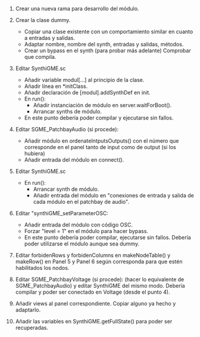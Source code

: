 1. Crear una nueva rama para desarrollo del módulo.

1. Crear la clase dummy. 
	- Copiar una clase existente con un comportamiento similar en cuanto a entradas y salidas. 
	- Adaptar nombre, nombre del synth, entradas y salidas, métodos.
	- Crear un bypass en el synth (para probar más adelante)
	Comprobar que compila.

2. Editar SynthiGME.sc
	- Añadir variable modul[...] al principio de la clase.
	- Añadir línea en *initClass.
	- Añadir declaración de [modul].addSynthDef en init.
	- En run():
		- Añadir instanciación de módulo en server.waitForBoot().
		- Arrancar synths de módulo.
	- En este punto debería poder compilar y ejecutarse sin fallos.
	
3. Editar SGME_PatchbayAudio (si procede):
	- Añadir módulo en ordenateIntputsOutputs() con el número que corresponde en el panel tanto de input como de output (si los hubiera)
	- Añadir entrada del módulo en connect().

4. Editar SynthiGME.sc
	- En run():
		- Arrancar synth de módulo.
		- Añadir entrada del módulo en "conexiones de entrada y salida de cada módulo en el patchbay de audio".

5. Editar "synthiGME_setParameterOSC:
	- Añadir entrada del módulo con código OSC.
	- Forzar "level = 1" en el módulo para hacer bypass.
	- En este punto debería poder compilar, ejecutarse sin fallos. Debería poder utilizarse el módulo aunque sea dummy.
	
6. Editar forbidenRows y forbidenColumns en makeNodeTable() y makeRow() en Panel 5 y Panel 6 según corresponda para que estén habilitados los nodos.
	
7. Editar SGME_PatchbayVoltage (si procede): (hacer lo equivalente de SGME_PatchbayAudio) y editar SynthiGME del mismo modo. Debería compilar y poder ser conectado en Voltage (desde el punto 4).

8. Añadir views al panel correspondiente. Copiar alguno ya hecho y adaptarlo.

9. Añadir las variables en SynthiGME.getFullState() para poder ser recuperadas.
	
